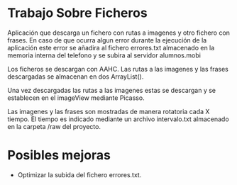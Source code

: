 # Trabajo Sobre Ficheros

Aplicación que descarga un fichero con rutas a imagenes y otro fichero con frases. En caso de que ocurra algun error durante la ejecución de la aplicación este error se añadira al fichero errores.txt almacenado en la memoria interna del telefono y se subira al servidor alumnos.mobi

Los ficheros se descargan con AAHC. Las rutas a las imagenes y las frases descargadas se almacenan en dos ArrayList<String>().
  
Una vez descargadas las rutas a las imagenes estas se descargan y se establecen en el imageView mediante Picasso.
  
Las imagenes y las frases son mostradas de manera rotatoria cada X tiempo. El tiempo es indicado mediante un archivo intervalo.txt almacenado en la carpeta /raw del proyecto.

# Posibles mejoras
* Optimizar la subida del fichero errores.txt.
